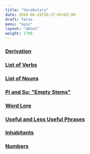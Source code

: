 ```yaml
---
title: "Vocabulary"
date: 2018-06-29T20:27:01+02:00
draft: false
menu: "main"
layout: "about"
weight: 1700 
---
```


### [Derivation](derivation)
### [List of Verbs](verblist)
### [List of Nouns](nouns)
### [Pi and Su: "Empty Stems"](piandsu)
### [Word Lore](lore)
### [Useful and Less Useful Phrases](phrases)
### [Inhabitants](geo)
### [Numbers](numbers)


